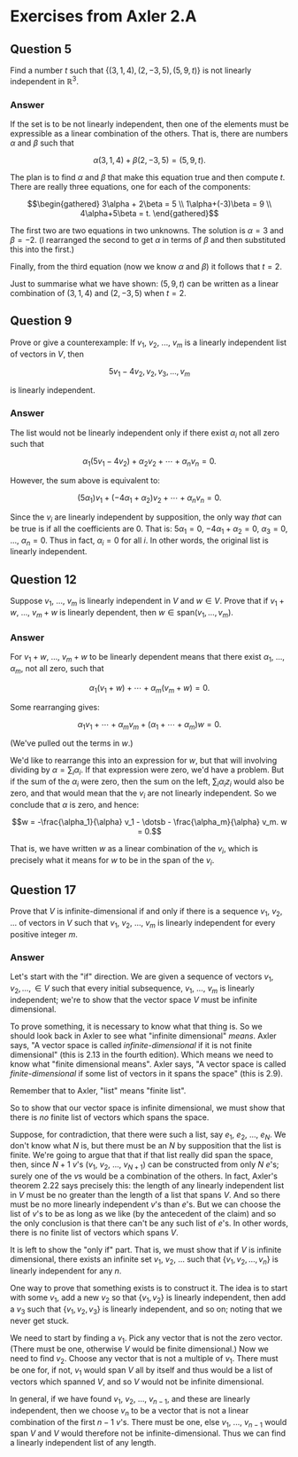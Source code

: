 # Exercises from Axler 2.A

## Question 5

Find a number $t$ such that $`\{(3,1,4), (2,−3,5), (5,9,t)\}`$
is not linearly independent in $\mathbb{R}^3$.

### Answer

If the set is to be not linearly independent, then one of the elements
must be expressible as a linear combination of the others. That is,
there are numbers $\alpha$ and $\beta$ such that

```math
\alpha(3,1,4) + \beta(2,-3,5) = (5, 9, t).
```

The plan is to find $\alpha$ and $\beta$ that make this equation true
and then compute $t$. There are really three equations, one for each
of the components:

```math
\begin{gathered}
3\alpha + 2\beta = 5 \\
1\alpha+(-3)\beta = 9 \\
4\alpha+5\beta = t.
\end{gathered}
```

The first two are two equations in two unknowns. The solution is
$\alpha = 3$ and $\beta = -2$. (I rearranged the second to get
$\alpha$ in terms of $\beta$ and then substituted this into the
first.)

Finally, from the third equation (now we know $\alpha$ and $\beta$) it
follows that $t = 2$.

Just to summarise what we have shown: $(5, 9, t)$ can be written as a
linear combination of $(3,1,4)$ and $(2,-3,5)$ when $t=2$.

## Question 9

Prove or give a counterexample: If $v_1$, $v_2$, ..., $v_m$ is a
linearly independent list of vectors in $V$, then

```math
5v_1 − 4v_2, v_2, v_3, \dotsc , v_m
```

is linearly independent.

### Answer

The list would not be linearly independent only if there exist
$\alpha_i$ not all zero such that

```math
\alpha_1 (5v_1 - 4v_2) + \alpha_2 v_2 + \dotsb + \alpha_n v_n = 0.
```

However, the sum above is equivalent to:

```math
(5\alpha_1) v_1 + (- 4\alpha_1 + \alpha_2) v_2 + \dotsb + \alpha_n v_n = 0.
```

Since the $v_i$ are linearly independent by supposition, the only way
_that_ can be true is if all the coefficients are 0. That is:
$5\alpha_1 = 0$, $-4\alpha_1+\alpha_2 = 0$, $\alpha_3 = 0$, ...,
$\alpha_n = 0$. Thus in fact, $\alpha_i = 0$ for all $i$. In other
words, the original list is linearly independent.

## Question 12

Suppose $v_1$, ..., $v_m$ is linearly independent in $V$ and $w
\in V$. Prove that if $v_1 + w$, ..., $v_m + w$ is linearly
dependent, then $w \in \text{span}(v_1, \dotsc, v_m)$.

### Answer

For $v_1 + w$, ..., $v_m + w$ to be linearly dependent means that
there exist $\alpha_1$, ..., $\alpha_m$, not all zero, such that

```math
\alpha_1 (v_1 + w) + \dotsb + \alpha_m(v_m + w) = 0.
```

Some rearranging gives:

```math
\alpha_1 v_1 + \dotsb + \alpha_m v_m + (\alpha_1 + \dotsb + \alpha_m)
w = 0.
```

(We've pulled out the terms in $w$.) 

We'd like to rearrange this into an expression for $w$, but that will
involving dividing by $\alpha=\sum_i\alpha_i$. If that expression were
zero, we'd have a problem. But if the sum of the $\alpha_i$ were zero,
then the sum on the left, $\sum_i \alpha_i z_i$ would also be zero,
and that would mean that the $v_i$ are not linearly independent. So we
conclude that $\alpha$ is zero, and hence:

```math
w = -\frac{\alpha_1}{\alpha} v_1 - \dotsb - \frac{\alpha_m}{\alpha} v_m.
w = 0.
```

That is, we have written $w$ as a linear combination of the $v_i$,
which is precisely what it means for $w$ to be in the span of the
$v_i$.

## Question 17

Prove that $V$ is infinite-dimensional if and only if there is a
sequence $v_1$, $v_2$, ... of vectors in $V$ such that $v_1$, $v_2$,
..., $v_m$ is linearly independent for every positive integer $m$.

### Answer

Let's start with the "if" direction. We are given a sequence of
vectors $v_1, v_2, \dotsc, \in V$ such that every initial subsequence,
$v_1$, ..., $v_m$ is linearly independent; we're to show that the
vector space $V$ must be infinite dimensional.

To prove something, it is necessary to know what that thing is. So we
should look back in Axler to see what "infinite dimensional"
_means_. Axler says, "A vector space is called _infinite-dimensional_
if it is not finite dimensional" (this is 2.13 in the fourth
edition). Which means we need to know what "finite dimensional
means". Axler says, "A vector space is called _finite-dimensional_ if
some list of vectors in it spans the space" (this is 2.9).

Remember that to Axler, "list" means "finite list".

So to show that our vector space is infinite dimensional, we must show
that there is _no_ finite list of vectors which spans the space.

Suppose, for contradiction, that there were such a list, say $e_1$,
$e_2$, ..., $e_N$. We don't know what $N$ is, but there must be an $N$
by supposition that the list is finite. We're going to argue that that
if that list really did span the space, then, since $N+1$ $v$'s
($v_1$, $v_2$, ..., $v_{N+1}$) can be constructed from only $N$ $e$'s;
surely one of the $v$s would be a combination of the others. In fact,
Axler's theorem 2.22 says precisely this: the length of any linearly
independent list in $V$ must be no greater than the length of a list
that spans $V$. And so there must be no more linearly independent
$v$'s than $e$'s. But we can choose the list of $v$'s to be as long as
we like (by the antecedent of the claim) and so the only conclusion is
that there can't be any such list of $e$'s. In other words, there is
no finite list of vectors which spans $V$.

It is left to show the "only if" part. That is, we must show that if
$V$ is infinite dimensional, there exists an infinite set $v_1$,
$v_2$, ... such that $`\{v_1, v_2, \dots, v_n\}`$ is linearly
independent for any $n$.

One way to prove that something exists is to construct it. The idea is
to start with some $v_1$, add a new $v_2$ so that $`\{v_1, v_2\}`$ is
linearly independent, then add a $v_3$ such that $`\{v_1, v_2, v_3\}`$
is linearly independent, and so on; noting that we never get stuck.

We need to start by finding a $v_1$. Pick any vector that is not the
zero vector. (There must be one, otherwise $V$ would be finite
dimensional.) Now we need to find $v_2$. Choose any vector that is not
a multiple of $v_1$. There must be one for, if not, $v_1$ would span
$V$ all by itself and thus would be a list of vectors which spanned
$V$, and so $V$ would not be infinite dimensional.

In general, if we have found $v_1$, $v_2$, ..., $v_{n-1}$, and these
are linearly independent, then we choose $v_n$ to be a vector that is
not a linear combination of the first $n-1$ $v$'s. There must be one,
else $v_1$, ..., $v_{n-1}$ would span $V$ and $V$ would therefore not
be infinite-dimensional. Thus we can find a linearly independent list
of any length.
